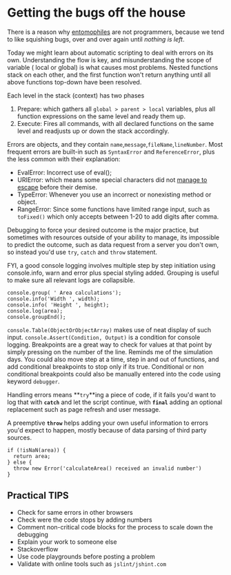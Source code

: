 # Getting the bugs off the house

There is a reason why [entomophiles](https://en.wiktionary.org/wiki/entomophile) are not programmers, because we tend to like squishing bugs, over and over again until *nothing is left*.

Today we might learn about automatic scripting to deal with errors on its own. Understanding the flow is key, and misunderstanding the scope of variable ( local or global) is what causes most problems. Nested functions stack on each other, and the first function won't return anything until all above functions top-down have been resolved.

Each level in the stack (context) has two phases
1. Prepare: which gathers all `global > parent > local` variables, plus all function expressions on the same level and ready them up.
2. Execute: Fires all commands, with all declared functions on the same level and readjusts up or down the stack accordingly.

Errors are objects, and they contain `name`,`message`,`fileName`,`lineNumber`. Most frequent errors are built-in such as `SyntaxError`
and `ReferenceError`, plus the less common with their explanation:
* EvalError: Incorrect use of eval();
* URIError: which means some special characters did not [manage to escape](https://javascript.info/regexp-escaping) before their demise.
* TypeError: Whenever you use an incorrect or nonexisting method or object.
* RangeError: Since some functions have limited range input, such as `toFixed()` which only accepts between 1-20 to add digits after comma.

Debugging to force your desired outcome is the major practice, but sometimes with resources outside of your ability to manage, its impossible to predict the outcome, such as data request from a server you don't own, so instead you'd use `try`, `catch` and `throw` statement.

FYI, a good console logging involves multiple step by step initiation using console.info, warn and error plus special styling added.
Grouping is useful to make sure all relevant logs are collapsible.
```
console.group( ' Area calculations');
console.info('Width ', width);
console.info( 'Height ', height);
console.log(area);
console.groupEnd();
```
`console.Table(ObjectOrObjectArray)` makes use of neat display of such input.
`console.Assert(Condition, Output)` is a condition for console logging.
Breakpoints are a great way to check for values at that point by simply pressing on the number of the line. Reminds me of the simulation days. You could also move step at a time, step in and out of functions, and add conditional breakpoints to stop only if its true. Conditional or non conditional breakpoints could also be  manually entered into the code using keyword `debugger`.

Handling errors means **`try`**ing a piece of code, if it fails you'd want to log that with **`catch`** and let the script continue, with **`final`** adding an optional replacement such as page refresh and user message.

A preemptive **`throw`** helps adding your own useful information to errors you'd expect to happen, mostly because of data parsing of third party sources.
```
if (!isNaN(area)) {
  return area;
} else {
  throw new Error('calculateArea() received an invalid number')
}
```

## Practical TIPS
* Check for same errors in other browsers
* Check were the code stops by adding numbers
* Comment non-critical code blocks for the process to scale down the debugging
* Explain your work to someone else
* Stackoverflow
* Use code playgrounds before posting a problem
* Validate with online tools such as `jslint/jshint.com`
